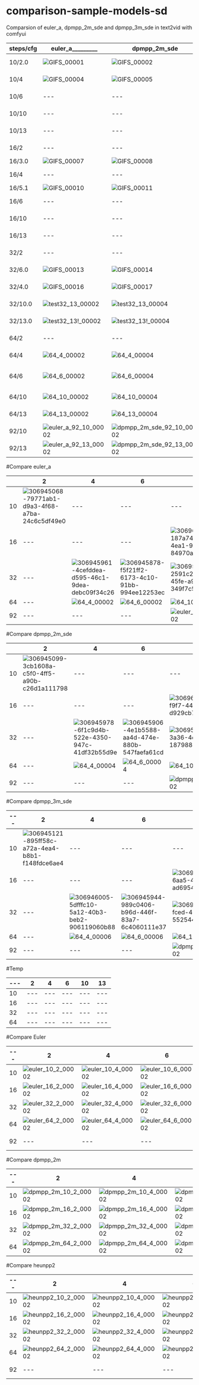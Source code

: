 # comparison-sample-models-sd
Comparsion of euler_a, dpmpp_2m_sde and dpmpp_3m_sde in text2vid with comfyui

| steps/cfg | euler_a_________ | dpmpp_2m_sde | dpmpp_3m_sde | euler___________ | dpmpp_2m____ | heunpp2_______ |
| --- | --- | --- | --- | --- | --- | --- |
| 10/2.0 | ![GIFS_00001](https://github.com/Tuerpe/comparison-sample-models-sd/assets/73192339/79771ab1-d9a3-4f68-a7ba-24c6c5df49e0) | ![GIFS_00002](https://github.com/Tuerpe/comparison-sample-models-sd/assets/73192339/3cb1608a-c5f0-4ff5-a90b-c26d1a111798) | ![GIFS_00003](https://github.com/Tuerpe/comparison-sample-models-sd/assets/73192339/895ff58c-a72a-4ea4-b8b1-f148fdce6ae4) | ![euler_10_2_00002](https://github.com/Tuerpe/comparison-sample-models-sd/assets/73192339/8954d05a-d353-4ccb-a239-dad9f9ae7cc5) | ![dpmpp_2m_10_2_00002](https://github.com/Tuerpe/comparison-sample-models-sd/assets/73192339/7f5f9c18-c0ed-4fd0-9795-370dea1bd7a2) | ![heunpp2_10_2_00002](https://github.com/Tuerpe/comparison-sample-models-sd/assets/73192339/6d8cf0e6-380a-4f50-94f8-d351eb15e0a0) |
| 10/4 | ![GIFS_00004](https://github.com/Tuerpe/comparison-sample-models-sd/assets/73192339/1db9afdc-b8b4-4de4-a1df-284e596c03f2) | ![GIFS_00005](https://github.com/Tuerpe/comparison-sample-models-sd/assets/73192339/d98c7133-6c2c-446b-a698-4543eec275a6) | ![GIFS_00006](https://github.com/Tuerpe/comparison-sample-models-sd/assets/73192339/f2f7563f-b3d4-4034-9d1f-be58a449d00c) | ![euler_10_4_00002](https://github.com/Tuerpe/comparison-sample-models-sd/assets/73192339/d74863e1-a4a6-45e3-ada9-2a5b431bfa25) | ![dpmpp_2m_10_4_00002](https://github.com/Tuerpe/comparison-sample-models-sd/assets/73192339/befae2ec-00b8-47c5-9b58-c08c034a564c) | ![heunpp2_10_4_00002](https://github.com/Tuerpe/comparison-sample-models-sd/assets/73192339/cb385908-481f-4488-be91-ef929681f414) |
| 10/6 | --- | --- | --- | ![euler_10_6_00002](https://github.com/Tuerpe/comparison-sample-models-sd/assets/73192339/deff431f-1d35-42d5-8fb3-4b763f076440) | ![dpmpp_2m_10_6_00002](https://github.com/Tuerpe/comparison-sample-models-sd/assets/73192339/6fc1ddc0-8ff1-484e-8ea7-8eca54cd5441) | ![heunpp2_10_6_00002](https://github.com/Tuerpe/comparison-sample-models-sd/assets/73192339/94423e41-6fde-4307-ac39-41a7feeb9f40) |
| 10/10 | --- | --- | --- | ![euler_10_10_00002](https://github.com/Tuerpe/comparison-sample-models-sd/assets/73192339/23a3d36f-1a65-4fd2-80f8-935a04a9389f) | ![dpmpp_2m_10_10_00002](https://github.com/Tuerpe/comparison-sample-models-sd/assets/73192339/57b6c075-e764-4134-946b-ff4a7b7395b1) | ![heunpp2_10_10_00002](https://github.com/Tuerpe/comparison-sample-models-sd/assets/73192339/16163af9-0afb-4dd1-a6de-f66b1011c77f) |
| 10/13 | --- | --- | --- | ![euler_10_13_00002](https://github.com/Tuerpe/comparison-sample-models-sd/assets/73192339/50150b3a-b34d-41fa-a67a-54c40c4b2e13) | ![dpmpp_2m_10_13_00002](https://github.com/Tuerpe/comparison-sample-models-sd/assets/73192339/6233f701-d9b7-422e-bba8-e80e61492a01) | ![heunpp2_10_13_00002](https://github.com/Tuerpe/comparison-sample-models-sd/assets/73192339/6633cb59-9e37-4dd9-8a8c-0858de1da4fe) |
| 16/2 | --- | --- | --- | ![euler_16_2_00002](https://github.com/Tuerpe/comparison-sample-models-sd/assets/73192339/a2e79922-f5f8-4f42-a1ad-40884faf615a) | ![dpmpp_2m_16_2_00002](https://github.com/Tuerpe/comparison-sample-models-sd/assets/73192339/119700ac-89b4-49d2-aac3-07c3fbfe00a5) | ![heunpp2_16_2_00004](https://github.com/Tuerpe/comparison-sample-models-sd/assets/73192339/c02b344e-d628-40f3-b4c4-9a4d65bccc41) |
| 16/3.0 | ![GIFS_00007](https://github.com/Tuerpe/comparison-sample-models-sd/assets/73192339/ec98fb6f-4c67-409d-be70-72acb8af99c2) | ![GIFS_00008](https://github.com/Tuerpe/comparison-sample-models-sd/assets/73192339/7e1f5e11-0685-4262-ac3a-e7c78c9b14a2) | ![GIFS_00009](https://github.com/Tuerpe/comparison-sample-models-sd/assets/73192339/5a10f5fc-365b-4ef0-a6c6-5e4314a2fb5a) | --- | --- | --- |
| 16/4 | --- | --- | --- | ![euler_16_4_00002](https://github.com/Tuerpe/comparison-sample-models-sd/assets/73192339/8349a104-b923-4f54-8d40-983180524e81) | ![dpmpp_2m_16_4_00002](https://github.com/Tuerpe/comparison-sample-models-sd/assets/73192339/4b21b899-9578-4c2c-ace0-e97801376c23) | ![heunpp2_16_4_00002](https://github.com/Tuerpe/comparison-sample-models-sd/assets/73192339/5ccd1a4a-36a5-4733-99fe-c0e9ab9108a0) |
| 16/5.1 | ![GIFS_00010](https://github.com/Tuerpe/comparison-sample-models-sd/assets/73192339/50990ba7-3269-4221-9c13-6ba774c7c3c5) | ![GIFS_00011](https://github.com/Tuerpe/comparison-sample-models-sd/assets/73192339/e33c15ee-8153-499e-a6aa-2bb3fdce988c) | ![GIFS_00012](https://github.com/Tuerpe/comparison-sample-models-sd/assets/73192339/74acb380-75bb-4c9c-9b23-da555d55f699) | --- | --- | --- |
| 16/6 | --- | --- | --- | ![euler_16_6_00002](https://github.com/Tuerpe/comparison-sample-models-sd/assets/73192339/ff793bc4-f3ee-4b7d-913e-5a50afe010b1) | ![dpmpp_2m_16_6_00002](https://github.com/Tuerpe/comparison-sample-models-sd/assets/73192339/950bf1b4-d64d-495d-8c3f-7545dc7a0e94) | ![heunpp2_16_6_00002](https://github.com/Tuerpe/comparison-sample-models-sd/assets/73192339/ef9b0f7b-99e4-40a5-bb95-2e516f37549c) |
| 16/10 | --- | --- | --- | ![euler_16_10_00002](https://github.com/Tuerpe/comparison-sample-models-sd/assets/73192339/259bbf12-3c92-43ad-a6f8-ba7d19926889) | ![dpmpp_2m_16_6_00002](https://github.com/Tuerpe/comparison-sample-models-sd/assets/73192339/bb1ae94e-469a-404a-8d83-9c507b5d67cc) | ![heunpp2_16_10_00002](https://github.com/Tuerpe/comparison-sample-models-sd/assets/73192339/11ba1659-e885-4730-8795-79d73514f9ed) |
| 16/13 | --- | --- | --- | ![euler_16_13_00002](https://github.com/Tuerpe/comparison-sample-models-sd/assets/73192339/8a72ab99-0ea7-46e6-8fe7-8c1518441761) | ![dpmpp_2m_16_13_00002](https://github.com/Tuerpe/comparison-sample-models-sd/assets/73192339/dec1225c-c88e-4a99-a338-426bdf56b47a) | ![heunpp2_16_13_00002](https://github.com/Tuerpe/comparison-sample-models-sd/assets/73192339/153fb268-c208-48e5-88c7-e2c79e9320a6) |
| 32/2 | --- | --- | --- | ![euler_32_2_00002](https://github.com/Tuerpe/comparison-sample-models-sd/assets/73192339/7a3237ba-9c19-4cd2-9927-b0448759ad7b) | ![dpmpp_2m_32_2_00002](https://github.com/Tuerpe/comparison-sample-models-sd/assets/73192339/64ca989f-99b8-405d-8b9d-f6d17caa9ad5) | ![heunpp2_32_2_00002](https://github.com/Tuerpe/comparison-sample-models-sd/assets/73192339/0ec74de0-36c3-4be2-accc-cf797d0a9f9c) |
| 32/6.0 | ![GIFS_00013](https://github.com/Tuerpe/comparison-sample-models-sd/assets/73192339/f5f21ff2-6173-4c10-91bb-994ee12253ec) | ![GIFS_00014](https://github.com/Tuerpe/comparison-sample-models-sd/assets/73192339/4e1b5588-aa4d-474e-880b-547faefa61cd) | ![GIFS_00015](https://github.com/Tuerpe/comparison-sample-models-sd/assets/73192339/989c0406-b96d-446f-83a7-6c4060111e37) | ![euler_32_6_00002](https://github.com/Tuerpe/comparison-sample-models-sd/assets/73192339/ca6cdf2a-4b8a-44bc-9245-838ebf9c06fe) | ![dpmpp_2m_32_6_00002](https://github.com/Tuerpe/comparison-sample-models-sd/assets/73192339/dfd43c45-cd2e-45a4-9510-7d02c814081a) | ![heunpp2_32_6_00002](https://github.com/Tuerpe/comparison-sample-models-sd/assets/73192339/26e365cc-e70f-4ac2-883d-1afe2b821e1a) |
| 32/4.0 | ![GIFS_00016](https://github.com/Tuerpe/comparison-sample-models-sd/assets/73192339/4cefddea-d595-46c1-9dea-debc09f34c26) | ![GIFS_00017](https://github.com/Tuerpe/comparison-sample-models-sd/assets/73192339/6f1c9d4b-522e-4350-947c-41df32b55d9e) | ![GIFS_00018](https://github.com/Tuerpe/comparison-sample-models-sd/assets/73192339/5dfffc10-5a12-40b3-beb2-906119060b88) | ![euler_32_4_00002](https://github.com/Tuerpe/comparison-sample-models-sd/assets/73192339/5cb62c9c-1567-48ce-b29f-ce314b79b04d) | ![dpmpp_2m_32_4_00002](https://github.com/Tuerpe/comparison-sample-models-sd/assets/73192339/20e8009b-5745-43ba-9702-ec7ba70346f3) | ![heunpp2_32_4_00002](https://github.com/Tuerpe/comparison-sample-models-sd/assets/73192339/fed10e71-6051-4c50-a85d-1c5ed06b13f5) |
| 32/10.0 | ![test32_13_00002](https://github.com/Tuerpe/comparison-sample-models-sd/assets/73192339/2591c2d9-5552-45fe-a910-349f7c5e17bb) | ![test32_13_00004](https://github.com/Tuerpe/comparison-sample-models-sd/assets/73192339/b94095c6-3a36-4dfc-b9ec-187988c68645) | ![test32_13_00006](https://github.com/Tuerpe/comparison-sample-models-sd/assets/73192339/82465a4b-fced-4e69-929d-552544d4abc3) | ![euler_32_10_00002](https://github.com/Tuerpe/comparison-sample-models-sd/assets/73192339/f68f7766-c52e-4ad1-b2e5-363b207133d6) | ![dpmpp_2m_32_10_00002](https://github.com/Tuerpe/comparison-sample-models-sd/assets/73192339/49ddcff3-5333-44c6-b186-e563d0d35561) | ![heunpp2_32_10_00002](https://github.com/Tuerpe/comparison-sample-models-sd/assets/73192339/c1991701-78af-4a5a-8b4a-3cee8b6f9175) |
| 32/13.0 | ![test32_13!_00002](https://github.com/Tuerpe/comparison-sample-models-sd/assets/73192339/b12271fc-838e-4f1a-91f2-f83b842cb0b4) | ![test32_13!_00004](https://github.com/Tuerpe/comparison-sample-models-sd/assets/73192339/f08c6af5-870e-495f-93e8-a3817b908977) | ![test32_13!_00006](https://github.com/Tuerpe/comparison-sample-models-sd/assets/73192339/64f96c2d-0030-4cc5-bcc2-50b1db1fbedc) | ![euler_32_13_00002](https://github.com/Tuerpe/comparison-sample-models-sd/assets/73192339/9301a823-b931-4b05-bee1-49970c6bb36d) | ![dpmpp_2m_32_13_00002](https://github.com/Tuerpe/comparison-sample-models-sd/assets/73192339/170d3b3b-633f-441f-9e62-3bb23fae630b) | ![heunpp2_32_13_00002](https://github.com/Tuerpe/comparison-sample-models-sd/assets/73192339/17feb998-11f9-4d21-bad6-e3b36c147352) |
| 64/2 | --- | --- | --- | ![euler_64_2_00002](https://github.com/Tuerpe/comparison-sample-models-sd/assets/73192339/afa97fa7-27c0-48d4-9668-782065f4ed23) | ![dpmpp_2m_64_2_00002](https://github.com/Tuerpe/comparison-sample-models-sd/assets/73192339/5cb59274-6751-4afd-8a26-9f4782ebb021) | ![heunpp2_64_2_00002](https://github.com/Tuerpe/comparison-sample-models-sd/assets/73192339/d333e354-948a-41f6-b7e6-38e44a709ff3) |
| 64/4 | ![64_4_00002](https://github.com/Tuerpe/comparison-sample-models-sd/assets/73192339/a9e15865-abd1-4cef-9261-e81da43edd50) | ![64_4_00004](https://github.com/Tuerpe/comparison-sample-models-sd/assets/73192339/225d8ea5-ef4a-49ee-8e5c-8604e0bb59e8) | ![64_4_00006](https://github.com/Tuerpe/comparison-sample-models-sd/assets/73192339/a64202e5-78ce-4929-a30c-cfbfbd7bdbc4) | ![euler_64_4_00002](https://github.com/Tuerpe/comparison-sample-models-sd/assets/73192339/85b676ae-1ad4-4544-8e37-d5cef2c9e908) | ![dpmpp_2m_64_4_00002](https://github.com/Tuerpe/comparison-sample-models-sd/assets/73192339/3f0065e4-5050-4dd4-a5b8-164ecd901317) | ![heunpp2_64_4_00002](https://github.com/Tuerpe/comparison-sample-models-sd/assets/73192339/7ca696bd-a849-454f-ba2f-9be31e1ed58d) |
| 64/6 | ![64_6_00002](https://github.com/Tuerpe/comparison-sample-models-sd/assets/73192339/3e1b4cc2-52ba-4c61-a238-7a888e1754f8) | ![64_6_00004](https://github.com/Tuerpe/comparison-sample-models-sd/assets/73192339/a0a282db-e025-4b67-af91-fd1a83fd6f15) | ![64_6_00006](https://github.com/Tuerpe/comparison-sample-models-sd/assets/73192339/5947907a-d6c9-4d66-aae3-b529c8ea46c9) | -![euler_64_6_00002](https://github.com/Tuerpe/comparison-sample-models-sd/assets/73192339/2aa4bfd5-f5c1-4a4e-9847-a955548d1b4c) | ![dpmpp_2m_64_6_00002](https://github.com/Tuerpe/comparison-sample-models-sd/assets/73192339/de9b4bce-2983-4cba-be8c-66bb12547457) | ![heunpp2_64_6_00002](https://github.com/Tuerpe/comparison-sample-models-sd/assets/73192339/41e0d320-1f5d-4bb3-bc2b-8086afd1a09d) |
| 64/10 | ![64_10_00002](https://github.com/Tuerpe/comparison-sample-models-sd/assets/73192339/38a19186-c85a-4199-81ed-4947948d000f) | ![64_10_00004](https://github.com/Tuerpe/comparison-sample-models-sd/assets/73192339/2af84f69-286a-4153-a2b1-31b9b8c39eae) | ![64_10_00006](https://github.com/Tuerpe/comparison-sample-models-sd/assets/73192339/d6981177-2d8e-4348-a7ef-abb2aaa88c3d) | ![euler_64_10_00002](https://github.com/Tuerpe/comparison-sample-models-sd/assets/73192339/9406fd99-e3fa-4c77-957c-082df2c44d68) | ![dpmpp_2m_64_10_00002](https://github.com/Tuerpe/comparison-sample-models-sd/assets/73192339/1d074a5e-e6fe-45a9-a78c-989a1912716b) | ![heunpp2_64_10_00002](https://github.com/Tuerpe/comparison-sample-models-sd/assets/73192339/20140ef1-ef37-44a2-85af-a95439cf4f09) |
| 64/13 | ![64_13_00002](https://github.com/Tuerpe/comparison-sample-models-sd/assets/73192339/b5d7342a-f330-4975-a472-a83bd7257755) | ![64_13_00004](https://github.com/Tuerpe/comparison-sample-models-sd/assets/73192339/ef7c6da7-b385-4fb7-a15c-22f7505378a0) | ![64_13_00006](https://github.com/Tuerpe/comparison-sample-models-sd/assets/73192339/5e783c03-fb1e-45e3-be2e-b215f8e2ad4f) | ![euler_64_13_00002](https://github.com/Tuerpe/comparison-sample-models-sd/assets/73192339/4e3fefda-d018-4e0c-863d-1ff619149e3f) | ![dpmpp_2m_64_13_00002](https://github.com/Tuerpe/comparison-sample-models-sd/assets/73192339/e1e27cb4-a737-49cf-80e3-6aa9c518d5a3) | ![heunpp2_64_13_00002](https://github.com/Tuerpe/comparison-sample-models-sd/assets/73192339/5586e03a-6e54-41c3-a21f-a061dc780ef3) |
| 92/10 | ![euler_a_92_10_00002](https://github.com/Tuerpe/comparison-sample-models-sd/assets/73192339/69323daa-72ca-41e6-b1f6-75aa1ccc87a6) | ![dpmpp_2m_sde_92_10_00002](https://github.com/Tuerpe/comparison-sample-models-sd/assets/73192339/b0e8f799-9e2c-44c3-9a11-014239d08b02) | ![dpmpp_3m_sde_92_10_00002](https://github.com/Tuerpe/comparison-sample-models-sd/assets/73192339/5964443c-4dcd-4a14-9f88-a1c49a4d8065) | ![euler_92_10_00004](https://github.com/Tuerpe/comparison-sample-models-sd/assets/73192339/ef3c592e-b0de-4eae-99c4-ba6ed19f0d0d) | --- | ![heunpp2_92_10_00002](https://github.com/Tuerpe/comparison-sample-models-sd/assets/73192339/803b4ab3-4bda-4737-aa05-c216b3ca01f9) |
| 92/13 | ![euler_a_92_13_00002](https://github.com/Tuerpe/comparison-sample-models-sd/assets/73192339/7a7e468e-70a0-4eba-a20b-87ef8a89dff2) | ![dpmpp_2m_sde_92_13_00002](https://github.com/Tuerpe/comparison-sample-models-sd/assets/73192339/ef3543c5-5a63-4785-9da1-dcc87969f1b9) | ![dpmpp_3m_sde_92_13_00002](https://github.com/Tuerpe/comparison-sample-models-sd/assets/73192339/30bd13d0-77a7-4542-ae98-b8a1e941afcf) | ![euler_92_13_00002](https://github.com/Tuerpe/comparison-sample-models-sd/assets/73192339/37ed8b8f-3084-42bd-818a-3901f1b6ba33) | --- | --- |



#Compare euler_a

|  | 2 | 4 | 6 | 10 | 13 |
| --- | --- | --- | --- | --- | --- |
| 10 | ![306945068-79771ab1-d9a3-4f68-a7ba-24c6c5df49e0](https://github.com/Tuerpe/comparison-sample-models-sd/assets/73192339/be1a53fa-1916-4a1a-b918-856bda9bca65) | --- | --- | --- | --- |
| 16 | --- | --- | --- | ![306963062-187a7494-3179-4ea1-9e4e-84970afb7e68](https://github.com/Tuerpe/comparison-sample-models-sd/assets/73192339/f01a0815-8650-4274-942a-aa8d0e464e8c) | ![306963163-b3046b7c-dcb6-4e09-874d-c9c054879b17](https://github.com/Tuerpe/comparison-sample-models-sd/assets/73192339/08e8f6b4-0069-4505-9e51-ddadee9d65c7) |
| 32 | --- | ![306945961-4cefddea-d595-46c1-9dea-debc09f34c26](https://github.com/Tuerpe/comparison-sample-models-sd/assets/73192339/60550019-832a-4a19-a930-4f0001f24bbb) | ![306945878-f5f21ff2-6173-4c10-91bb-994ee12253ec](https://github.com/Tuerpe/comparison-sample-models-sd/assets/73192339/5e732bf8-de7a-45bc-809b-e3bb6447fd80) | ![306957316-2591c2d9-5552-45fe-a910-349f7c5e17bb](https://github.com/Tuerpe/comparison-sample-models-sd/assets/73192339/71e6427e-6a90-4d4f-bd0f-92aa61ae512f) | ![306956400-b12271fc-838e-4f1a-91f2-f83b842cb0b4](https://github.com/Tuerpe/comparison-sample-models-sd/assets/73192339/eea51a3c-43c7-4552-83be-615d5e0b6930) |
| 64 | --- | ![64_4_00002](https://github.com/Tuerpe/comparison-sample-models-sd/assets/73192339/e718f30a-3bf6-4828-a634-6ad967168bd8) | ![64_6_00002](https://github.com/Tuerpe/comparison-sample-models-sd/assets/73192339/1405d199-a616-435b-98d2-b22ab85adc02) | ![64_10_00002](https://github.com/Tuerpe/comparison-sample-models-sd/assets/73192339/74895509-03f1-47ed-a4f8-3998456359d4) | ![64_13_00002](https://github.com/Tuerpe/comparison-sample-models-sd/assets/73192339/8b21fe24-e86b-498b-9a79-619ede076bf1) |
| 92 | --- | --- | --- | ![euler_a_92_10_00002](https://github.com/Tuerpe/comparison-sample-models-sd/assets/73192339/af300cbc-51a5-4d3a-acb3-146422c1ad0f) | ![euler_a_92_13_00002](https://github.com/Tuerpe/comparison-sample-models-sd/assets/73192339/a4c70f7a-680f-4758-9ebd-f7c27eb4fd6d) |



#Compare dpmpp_2m_sde

|  | 2 | 4 | 6 | 10 | 13 |
| --- | --- | --- | --- | --- | --- |
| 10 | ![306945099-3cb1608a-c5f0-4ff5-a90b-c26d1a111798](https://github.com/Tuerpe/comparison-sample-models-sd/assets/73192339/d8f08dc0-0994-4cb5-bf45-c0a8abaea46a) | --- | --- | --- | --- |
| 16 | --- | --- | --- | ![306963110-f2c55865-f9f7-443d-b1b7-d929cb7e4cd1](https://github.com/Tuerpe/comparison-sample-models-sd/assets/73192339/41234e42-3a07-4842-8cfd-ff2a182c0e78) | ![306963189-ea9ac8bc-3423-420c-a9d8-2b559342707d](https://github.com/Tuerpe/comparison-sample-models-sd/assets/73192339/fb234cb0-cfd1-475a-9fdf-6a447936a8ce) |
| 32 | --- | ![306945978-6f1c9d4b-522e-4350-947c-41df32b55d9e](https://github.com/Tuerpe/comparison-sample-models-sd/assets/73192339/53418b15-599a-4a2a-85d9-c4ecf6e73e76) | ![306945906-4e1b5588-aa4d-474e-880b-547faefa61cd](https://github.com/Tuerpe/comparison-sample-models-sd/assets/73192339/e8b13b2d-503a-43c1-a3a4-f91a44726e8d) | ![306956344-b94095c6-3a36-4dfc-b9ec-187988c68645](https://github.com/Tuerpe/comparison-sample-models-sd/assets/73192339/19f75b45-1f3e-4d3d-b6bc-c78c09ccb75b) | ![306956422-f08c6af5-870e-495f-93e8-a3817b908977](https://github.com/Tuerpe/comparison-sample-models-sd/assets/73192339/fd1002d3-efce-4890-8a14-6fd722ada7b5) |
| 64 | --- | ![64_4_00004](https://github.com/Tuerpe/comparison-sample-models-sd/assets/73192339/88d6dcfb-98c8-4eae-8d79-b3346ae212a1) | ![64_6_00004](https://github.com/Tuerpe/comparison-sample-models-sd/assets/73192339/0c9c20a1-9620-4ff5-bd8e-c0d1cecaf387) | ![64_10_00004](https://github.com/Tuerpe/comparison-sample-models-sd/assets/73192339/5c3c80e2-ccbe-41b3-a86f-51cf8eccd45e) | ![64_13_00004](https://github.com/Tuerpe/comparison-sample-models-sd/assets/73192339/1d49b2c1-6ba8-45be-9767-87a811291334) |
| 92 | --- | --- | --- | ![dpmpp_2m_sde_92_10_00002](https://github.com/Tuerpe/comparison-sample-models-sd/assets/73192339/7896bf7f-cf7a-4f36-884d-4630d6245f7a) | ![dpmpp_2m_sde_92_13_00002](https://github.com/Tuerpe/comparison-sample-models-sd/assets/73192339/35b312fc-e0a3-4169-a057-17ce59f1e504) |



#Compare dpmpp_3m_sde

| --- | 2 | 4 | 6 | 10 | 13 |
| --- | --- | --- | --- | --- | --- |
| 10 | ![306945121-895ff58c-a72a-4ea4-b8b1-f148fdce6ae4](https://github.com/Tuerpe/comparison-sample-models-sd/assets/73192339/26158b25-0b19-4c4d-8096-50f58ee740f2) | --- | --- | --- | --- |
| 16 | --- | --- | --- | ![306963133-5a61269f-6aa5-4421-90e3-ad69549f0cbc](https://github.com/Tuerpe/comparison-sample-models-sd/assets/73192339/cf6dbfa3-cc4f-4d71-98db-7a6fd25aa00f) | ![306963207-583c61b9-17b8-48a4-9c43-234e86c01206](https://github.com/Tuerpe/comparison-sample-models-sd/assets/73192339/ed7a2c3c-98da-4af9-8ae4-be440744c174) |
| 32 | --- | ![306946005-5dfffc10-5a12-40b3-beb2-906119060b88](https://github.com/Tuerpe/comparison-sample-models-sd/assets/73192339/87801987-c7bd-41e2-89d3-4e33d499e409) | ![306945944-989c0406-b96d-446f-83a7-6c4060111e37](https://github.com/Tuerpe/comparison-sample-models-sd/assets/73192339/690b0cd7-6dce-4149-aa3b-116d3246a29c) | ![306956369-82465a4b-fced-4e69-929d-552544d4abc3](https://github.com/Tuerpe/comparison-sample-models-sd/assets/73192339/b0000880-2ee0-4741-be4c-b69f94cd3b0a) | ![306956456-64f96c2d-0030-4cc5-bcc2-50b1db1fbedc](https://github.com/Tuerpe/comparison-sample-models-sd/assets/73192339/c385ec14-df13-4dd9-9ddd-fd7d3351ca2b) |
| 64 | --- | ![64_4_00006](https://github.com/Tuerpe/comparison-sample-models-sd/assets/73192339/5900d198-1e64-4c41-bf02-ad807e1927a8) | ![64_6_00006](https://github.com/Tuerpe/comparison-sample-models-sd/assets/73192339/0bf637f0-a95e-4e73-aa5b-ae01e520653d) | ![64_10_00006](https://github.com/Tuerpe/comparison-sample-models-sd/assets/73192339/b9361788-f06b-4a0f-a988-cf74ed4d931d) | ![64_13_00006](https://github.com/Tuerpe/comparison-sample-models-sd/assets/73192339/9759621e-65ce-4b59-8a73-11afb26864eb) |
| 92 | --- | --- | --- | ![dpmpp_3m_sde_92_10_00002](https://github.com/Tuerpe/comparison-sample-models-sd/assets/73192339/2916d0f4-3db4-41ef-a5ce-62e5590ba92c) | ![dpmpp_3m_sde_92_13_00002](https://github.com/Tuerpe/comparison-sample-models-sd/assets/73192339/4f3faa9b-8782-440e-8515-5800bcc8f8c3) |

#Temp

| --- | 2 | 4 | 6 | 10 | 13 |
| --- | --- | --- | --- | --- | --- |
| 10 | --- | --- | --- | --- | --- |
| 16 | --- | --- | --- | --- | --- |
| 32 | --- | --- | --- | --- | --- |
| 64 | --- | --- | --- | --- | --- |


#Compare Euler

| --- | 2 | 4 | 6 | 10 | 13 |
| --- | --- | --- | --- | --- | --- |
| 10 | ![euler_10_2_00002](https://github.com/Tuerpe/comparison-sample-models-sd/assets/73192339/448e181d-df14-45c5-8078-39ab72aaea7e) | ![euler_10_4_00002](https://github.com/Tuerpe/comparison-sample-models-sd/assets/73192339/616cde95-ad55-45b5-a79d-3a132675ba5d) | ![euler_10_6_00002](https://github.com/Tuerpe/comparison-sample-models-sd/assets/73192339/f98c19eb-749d-4a9f-b9d8-d2a1a86ad377) | ![euler_10_10_00002](https://github.com/Tuerpe/comparison-sample-models-sd/assets/73192339/39bb6e2a-0738-4fd6-b7ef-2237840e45f0) | ![euler_10_13_00002](https://github.com/Tuerpe/comparison-sample-models-sd/assets/73192339/291ba74e-ecc3-438a-880f-93bfee62d4d6) |
| 16 | ![euler_16_2_00002](https://github.com/Tuerpe/comparison-sample-models-sd/assets/73192339/e30e8ccf-67c7-4828-8d7d-8a8fe1ad2853) | ![euler_16_4_00002](https://github.com/Tuerpe/comparison-sample-models-sd/assets/73192339/552f760b-2818-45f6-9a59-b7a9e4c5b11c) | ![euler_16_6_00002](https://github.com/Tuerpe/comparison-sample-models-sd/assets/73192339/697e5980-dd1b-4b83-8846-bb030fb01196) | ![euler_16_10_00002](https://github.com/Tuerpe/comparison-sample-models-sd/assets/73192339/a39f480b-c592-4f72-877e-9ce53085d3de) | ![euler_16_13_00002](https://github.com/Tuerpe/comparison-sample-models-sd/assets/73192339/f4d06eb1-321f-437b-a6e1-ee81b1c45c80) |
| 32 | ![euler_32_2_00002](https://github.com/Tuerpe/comparison-sample-models-sd/assets/73192339/fba36c6f-afdf-43e1-b9af-67c76e6c03bb) | ![euler_32_4_00002](https://github.com/Tuerpe/comparison-sample-models-sd/assets/73192339/e565b3f3-9533-43fa-bf53-07e1944f2801) | ![euler_32_6_00002](https://github.com/Tuerpe/comparison-sample-models-sd/assets/73192339/a224d488-2550-479c-896f-074417a22b0b) | ![euler_32_10_00002](https://github.com/Tuerpe/comparison-sample-models-sd/assets/73192339/fccd0cae-4090-4bb2-9915-8e0367db2f93) | ![euler_32_13_00002](https://github.com/Tuerpe/comparison-sample-models-sd/assets/73192339/faa0a525-a8df-4e15-a4f2-b544adf85f4e) |
| 64 | ![euler_64_2_00002](https://github.com/Tuerpe/comparison-sample-models-sd/assets/73192339/e47390e3-e113-4b8d-9bee-f8ce721e27ee) | ![euler_64_4_00002](https://github.com/Tuerpe/comparison-sample-models-sd/assets/73192339/accf5266-f267-4ede-9207-02067c3b398f) | ![euler_64_6_00002](https://github.com/Tuerpe/comparison-sample-models-sd/assets/73192339/8f81f3e8-44aa-4bc6-b954-604c02563841) | ![euler_64_10_00002](https://github.com/Tuerpe/comparison-sample-models-sd/assets/73192339/a3f42785-64a1-4cb0-aa9a-d36f292bd981) | ![euler_64_13_00002](https://github.com/Tuerpe/comparison-sample-models-sd/assets/73192339/58332f15-eeb4-44a6-a5d4-506360b5f7eb) |
| 92 | --- | --- | --- | ![euler_92_10_00002](https://github.com/Tuerpe/comparison-sample-models-sd/assets/73192339/0d8c6ac3-d408-48fc-b20d-1470578c36bf) | ![euler_92_13_00002](https://github.com/Tuerpe/comparison-sample-models-sd/assets/73192339/9add45e5-2880-4563-9bcb-f3739f955708) |

#Compare dpmpp_2m

| --- | 2 | 4 | 6 | 10 | 13 |
| --- | --- | --- | --- | --- | --- |
| 10 | ![dpmpp_2m_10_2_00002](https://github.com/Tuerpe/comparison-sample-models-sd/assets/73192339/057fa2a9-24d0-444f-a73f-1f7920513b70) | ![dpmpp_2m_10_4_00002](https://github.com/Tuerpe/comparison-sample-models-sd/assets/73192339/8b4027a1-1efa-4a3b-ae5c-ef6f588bc428) | ![dpmpp_2m_10_6_00002](https://github.com/Tuerpe/comparison-sample-models-sd/assets/73192339/2aa690cb-c0ba-4892-8a95-7a979055103c) | ![dpmpp_2m_10_10_00002](https://github.com/Tuerpe/comparison-sample-models-sd/assets/73192339/664ed50c-66f5-4cd2-97d4-bd5b2a66c742) | ![dpmpp_2m_10_13_00002](https://github.com/Tuerpe/comparison-sample-models-sd/assets/73192339/ca46d270-8fb5-4936-bde9-a4173a3cb54a) |
| 16 | ![dpmpp_2m_16_2_00002](https://github.com/Tuerpe/comparison-sample-models-sd/assets/73192339/43414d80-99be-4245-a71a-50a9c580b50e) | ![dpmpp_2m_16_4_00002](https://github.com/Tuerpe/comparison-sample-models-sd/assets/73192339/b5539efb-bddf-42ff-b8c0-33fa4d88bb84) | ![dpmpp_2m_16_6_00002](https://github.com/Tuerpe/comparison-sample-models-sd/assets/73192339/0abfc25b-3331-4259-a5c6-3a753203c5aa) | ![dpmpp_2m_16_10_00002](https://github.com/Tuerpe/comparison-sample-models-sd/assets/73192339/7a3f342c-1c7a-42f5-b405-3fbb4c622308) | ![dpmpp_2m_16_13_00002](https://github.com/Tuerpe/comparison-sample-models-sd/assets/73192339/fd0fbca7-5289-4a6c-b631-43bbaf289edd) |
| 32 | ![dpmpp_2m_32_2_00002](https://github.com/Tuerpe/comparison-sample-models-sd/assets/73192339/876af1d2-efd9-414b-b707-58b2b75dd617) | ![dpmpp_2m_32_4_00002](https://github.com/Tuerpe/comparison-sample-models-sd/assets/73192339/bcf5e2d8-b0a5-47ad-a595-23eb96e9a473) | ![dpmpp_2m_32_6_00002](https://github.com/Tuerpe/comparison-sample-models-sd/assets/73192339/5ed278db-c1f6-45fa-82bf-ea1fd890e109) | ![dpmpp_2m_32_10_00002](https://github.com/Tuerpe/comparison-sample-models-sd/assets/73192339/94538493-2f87-47a0-a005-a1fa92203b50) | ![dpmpp_2m_32_13_00002](https://github.com/Tuerpe/comparison-sample-models-sd/assets/73192339/45fa2c67-70d5-4b1d-8683-5109177d6448) |
| 64 | ![dpmpp_2m_64_2_00002](https://github.com/Tuerpe/comparison-sample-models-sd/assets/73192339/1ec1ca7e-dfcc-4aac-92c8-56c4396c1831) | ![dpmpp_2m_64_4_00002](https://github.com/Tuerpe/comparison-sample-models-sd/assets/73192339/eca4a31d-5031-4d7c-b4c8-c89f023c5778) | ![dpmpp_2m_64_6_00002](https://github.com/Tuerpe/comparison-sample-models-sd/assets/73192339/cb8a14b2-9295-4e8e-8fa7-bf964813050a) | ![dpmpp_2m_64_10_00002](https://github.com/Tuerpe/comparison-sample-models-sd/assets/73192339/36f40808-94b8-4481-bdcb-674f52608346) | ![dpmpp_2m_64_13_00002](https://github.com/Tuerpe/comparison-sample-models-sd/assets/73192339/7c2c6b02-553b-498e-abe2-564a95fbdec4) |


#Compare heunpp2

| --- | 2 | 4 | 6 | 10 | 13 |
| --- | --- | --- | --- | --- | --- |
| 10 | ![heunpp2_10_2_00002](https://github.com/Tuerpe/comparison-sample-models-sd/assets/73192339/a951b878-e9f8-4218-ac49-d2a938461887) | ![heunpp2_10_4_00002](https://github.com/Tuerpe/comparison-sample-models-sd/assets/73192339/3c85cb19-38c9-4533-bc49-ed5b7d77f50f) | ![heunpp2_10_6_00002](https://github.com/Tuerpe/comparison-sample-models-sd/assets/73192339/9a4b94a2-dfd5-4ae8-9e03-908bec5ab04f) | ![heunpp2_10_10_00002](https://github.com/Tuerpe/comparison-sample-models-sd/assets/73192339/4b9507de-11be-474e-97e5-c8e47424da99) | ![heunpp2_10_13_00002](https://github.com/Tuerpe/comparison-sample-models-sd/assets/73192339/20c482f0-199d-4e58-960c-4bff4e5a93eb) |
| 16 | ![heunpp2_16_2_00002](https://github.com/Tuerpe/comparison-sample-models-sd/assets/73192339/10ee304e-d0dd-4c96-a5b4-f4e2df3828af) | ![heunpp2_16_4_00002](https://github.com/Tuerpe/comparison-sample-models-sd/assets/73192339/4a99169e-a39b-4deb-8ea2-214247b1caa4) | ![heunpp2_16_6_00002](https://github.com/Tuerpe/comparison-sample-models-sd/assets/73192339/9de96949-e0ec-4811-9f98-a7966c114d53) | ![heunpp2_16_10_00002](https://github.com/Tuerpe/comparison-sample-models-sd/assets/73192339/0a9180eb-5a35-4534-8704-6298d27b5d05) | ![heunpp2_16_13_00002](https://github.com/Tuerpe/comparison-sample-models-sd/assets/73192339/9d7da1a4-2a32-4806-8c38-554df1d3f5a4) |
| 32 | ![heunpp2_32_2_00002](https://github.com/Tuerpe/comparison-sample-models-sd/assets/73192339/0b86c462-5005-49d7-b25a-7bdf98b88fcc) | ![heunpp2_32_4_00002](https://github.com/Tuerpe/comparison-sample-models-sd/assets/73192339/06704ae8-efe8-4d77-8eb9-475a5b034c8c) | ![heunpp2_32_6_00002](https://github.com/Tuerpe/comparison-sample-models-sd/assets/73192339/7cc91287-fa8e-4b07-99c6-900129c72dc0) | ![heunpp2_32_10_00002](https://github.com/Tuerpe/comparison-sample-models-sd/assets/73192339/28b7c492-f802-44c4-9784-2f67946eaf6d) | ![heunpp2_32_13_00002](https://github.com/Tuerpe/comparison-sample-models-sd/assets/73192339/74de38db-7981-4b94-a417-49a51ff8fbb8) |
| 64 | ![heunpp2_64_2_00002](https://github.com/Tuerpe/comparison-sample-models-sd/assets/73192339/952b664b-6aa2-44c5-8a05-1e0eff74764b) | ![heunpp2_64_4_00002](https://github.com/Tuerpe/comparison-sample-models-sd/assets/73192339/519ac632-c662-44db-b28a-8c6569f34b01) | ![heunpp2_64_6_00002](https://github.com/Tuerpe/comparison-sample-models-sd/assets/73192339/4c90b800-1dbe-4710-8eb3-17c0961c441e) | ![heunpp2_64_10_00002](https://github.com/Tuerpe/comparison-sample-models-sd/assets/73192339/d385c6a3-9762-4684-859f-ded7259d170d) | ![heunpp2_64_13_00002](https://github.com/Tuerpe/comparison-sample-models-sd/assets/73192339/1fad19d5-0e00-435d-84fa-67650f2d94c7) |
| 92 | --- | --- | --- | ![heunpp2_92_10_00002](https://github.com/Tuerpe/comparison-sample-models-sd/assets/73192339/97cca916-f203-4a17-81a5-e321515f8603) | ![heunpp2_92_13_00002](https://github.com/Tuerpe/comparison-sample-models-sd/assets/73192339/1436f18e-d00e-4b8a-8a3e-dbe2ff2de0cb) |
